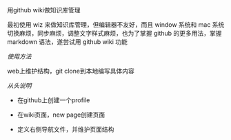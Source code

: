 用github wiki做知识库管理

最初使用 wiz 来做知识库管理，但编辑器不友好，而且 window 系统和 mac 系统切换麻烦，同步麻烦，调整文字样式麻烦，也为了掌握 github 的更多用法，掌握 markdown 语法，遂尝试用 github wiki 功能


*使用方法*

web上维护结构，git clone到本地编写具体内容


*从头说明*

- 在github上创建一个profile

- 在wiki页面，new page创建页面

- 定义右侧导航文件，并维护页面结构